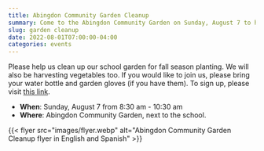 ```yaml
--- 
title: Abingdon Community Garden Cleanup
summary: Come to the Abingdon Community Garden on Sunday, August 7 to help weed and harvest.
slug: garden cleanup
date: 2022-08-01T07:00:00-04:00
categories: events
---
```


Please help us clean up our school garden for fall season planting. We will also be harvesting vegetables too. If you would like to join us, please bring your water bottle and garden gloves (if you have them). To sign up, please visit [this link](https://lp.constantcontactpages.com/su/SjhlqrR).

- **When**: Sunday, August 7 from 8:30 am - 10:30 am
- **Where**: Abingdon Community Garden, next to the school.

<!--
Los invitamos a que nos ayude a limpiar el jardín de nuestra escuela para la temporada de otoño. También estaremos cosechando vegetales. Si desea unirse a nosotros, por favor traiga su botella de agua y guantes de jardín (si los tiene). Para registrarse, por favor visite [este enlace](https://docs.google.com/forms/d/e/1FAIpQLSc62Xf5rFUBG1XqElQa2VQJUJu8k8Kf0RWTWPzoemf8bOLF-A/viewform).
-->
{{< flyer src="images/flyer.webp" alt="Abingdon Community Garden Cleanup flyer in English and Spanish" >}}